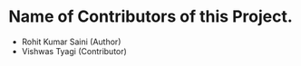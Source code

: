 # Name of Contributors of this Project.

- Rohit Kumar Saini (Author)
- Vishwas Tyagi (Contributor)
